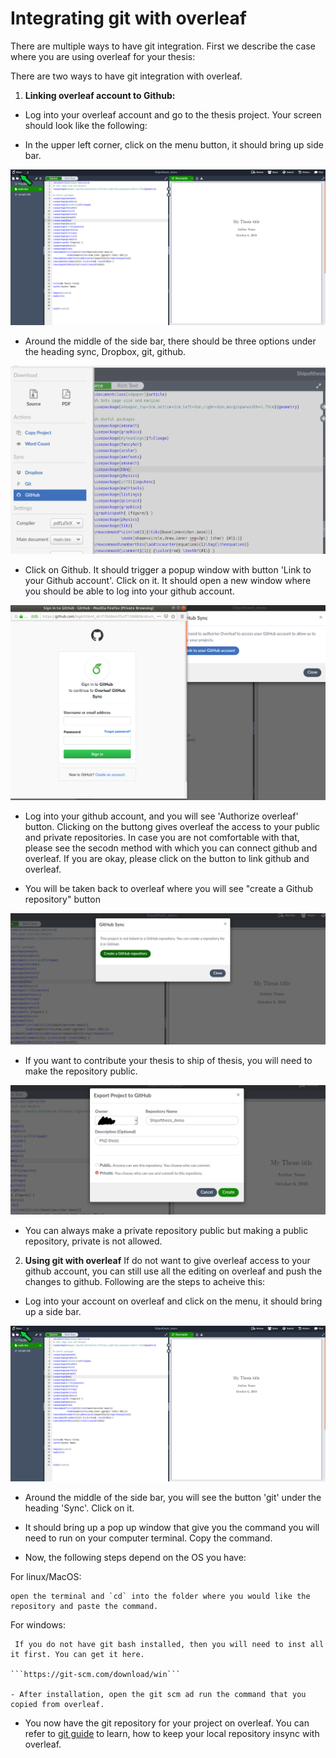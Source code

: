 # Integrating git with overleaf

There are multiple ways to have git integration. First we describe the case where you are using overleaf for your thesis:

There are two ways to have git integration with overleaf. 
1. **Linking overleaf account  to Github:**
- Log into your overleaf account and go to the thesis project. Your screen should look like the following:


- In the upper left corner, click on the menu button, it should bring up side bar.

![ ](/images/1.png)

- Around the middle of the side bar, there should be three options under the heading sync, Dropbox, git, github. 

![ ](/images/2a.png)

- Click on Github. It should trigger a popup window with button 'Link to your Github account'. Click on it. It should open a new window where you should be able to log into your github account.

![ ](/images/5a.png)

- Log into your github account, and you will see 'Authorize overleaf' button. Clicking on the buttong gives overleaf the access to your public and private repositories. In case you are not comfortable with that, please see the secodn method with which you can connect github and overleaf. If you are okay, please click on the button to link github and overleaf.



- You will be taken back to overleaf where you will see "create a Github repository" button

![ ](/images/8a.png)

- If you want to contribute your thesis to ship of thesis, you will need to make the repository public.

![ ](/images/9a.jpg)

- You can always make a private repository public but making a public repository, private is not allowed.

2. **Using git with overleaf** If do not want to give overleaf access to your github account, you can still use all the editing on overleaf and push the changes to github. Following are the steps to acheive this:
- Log into your account on overleaf and click on the menu, it should bring up a side bar.

![ ](/images/1.png)

- Around the middle of the side bar, you will see the button 'git' under the heading 'Sync'. Click on it.

- It should bring up a pop up window that give you the command you will need to run on your computer terminal. Copy the command.

- Now, the following steps depend on the OS you have:

For linux/MacOS:

    open the terminal and `cd` into the folder where you would like the repository and paste the command.

For windows:

     If you do not have git bash installed, then you will need to inst all it first. You can get it here.

    ```https://git-scm.com/download/win```

    - After installation, open the git scm ad run the command that you copied from overleaf.

- You now have the git repository for your project on overleaf. You can refer to [git guide](Resources/git_guide.md) to learn, how to keep your local repository insync with overleaf.

